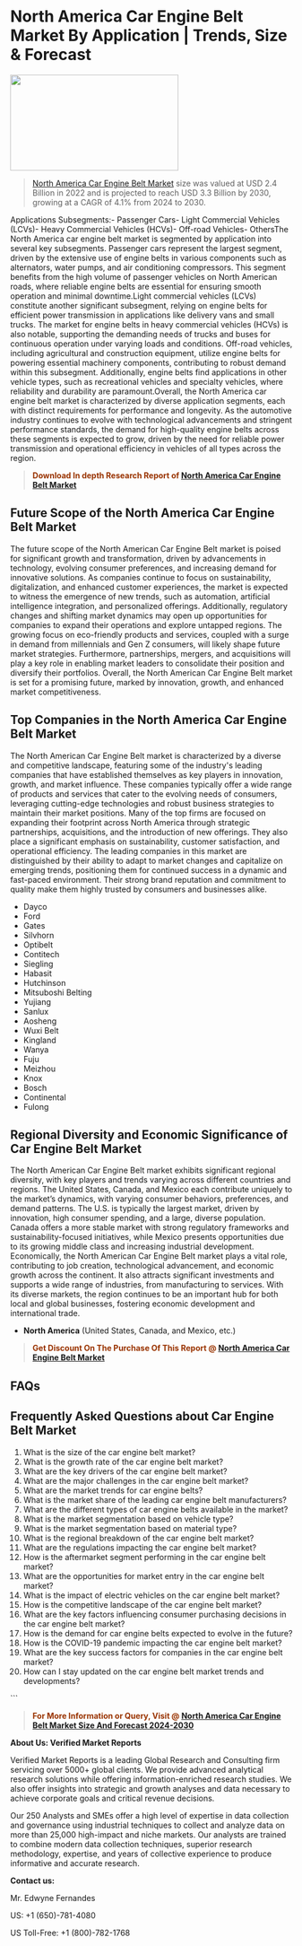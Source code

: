 <p><h1>North America Car Engine Belt Market By Application | Trends, Size & Forecast</h1><p><img class="aligncenter size-medium wp-image-105565" src="https://ffe5etoiles.com/wp-content/uploads/2025/01/MST7-300x171.png" alt="" width="300" height="171" /></p><blockquote><p><a href="https://www.verifiedmarketreports.com/download-sample/?rid=539650&utm_source=Github-NA&utm_medium=352" target="_blank">North America Car Engine Belt Market</a> size was valued at USD 2.4 Billion in 2022 and is projected to reach USD 3.3 Billion by 2030, growing at a CAGR of 4.1% from 2024 to 2030.</p></blockquote>Applications Subsegments:- Passenger Cars- Light Commercial Vehicles (LCVs)- Heavy Commercial Vehicles (HCVs)- Off-road Vehicles- OthersThe North America car engine belt market is segmented by application into several key subsegments. Passenger cars represent the largest segment, driven by the extensive use of engine belts in various components such as alternators, water pumps, and air conditioning compressors. This segment benefits from the high volume of passenger vehicles on North American roads, where reliable engine belts are essential for ensuring smooth operation and minimal downtime.Light commercial vehicles (LCVs) constitute another significant subsegment, relying on engine belts for efficient power transmission in applications like delivery vans and small trucks. The market for engine belts in heavy commercial vehicles (HCVs) is also notable, supporting the demanding needs of trucks and buses for continuous operation under varying loads and conditions. Off-road vehicles, including agricultural and construction equipment, utilize engine belts for powering essential machinery components, contributing to robust demand within this subsegment. Additionally, engine belts find applications in other vehicle types, such as recreational vehicles and specialty vehicles, where reliability and durability are paramount.Overall, the North America car engine belt market is characterized by diverse application segments, each with distinct requirements for performance and longevity. As the automotive industry continues to evolve with technological advancements and stringent performance standards, the demand for high-quality engine belts across these segments is expected to grow, driven by the need for reliable power transmission and operational efficiency in vehicles of all types across the region.</p><blockquote><p><span style="color: #993300;"><strong>Download In depth Research Report of <a href="https://www.verifiedmarketreports.com/download-sample/?rid=539650&utm_source=Github-NA&utm_medium=352">North America Car Engine Belt Market</a></strong></span></p></blockquote><h2>Future Scope of the North America Car Engine Belt Market</h2><p>The future scope of the North American Car Engine Belt market is poised for significant growth and transformation, driven by advancements in technology, evolving consumer preferences, and increasing demand for innovative solutions. As companies continue to focus on sustainability, digitalization, and enhanced customer experiences, the market is expected to witness the emergence of new trends, such as automation, artificial intelligence integration, and personalized offerings. Additionally, regulatory changes and shifting market dynamics may open up opportunities for companies to expand their operations and explore untapped regions. The growing focus on eco-friendly products and services, coupled with a surge in demand from millennials and Gen Z consumers, will likely shape future market strategies. Furthermore, partnerships, mergers, and acquisitions will play a key role in enabling market leaders to consolidate their position and diversify their portfolios. Overall, the North American Car Engine Belt market is set for a promising future, marked by innovation, growth, and enhanced market competitiveness.</p><h2>Top Companies in the North America Car Engine Belt Market</h2><p>The North American Car Engine Belt market is characterized by a diverse and competitive landscape, featuring some of the industry's leading companies that have established themselves as key players in innovation, growth, and market influence. These companies typically offer a wide range of products and services that cater to the evolving needs of consumers, leveraging cutting-edge technologies and robust business strategies to maintain their market positions. Many of the top firms are focused on expanding their footprint across North America through strategic partnerships, acquisitions, and the introduction of new offerings. They also place a significant emphasis on sustainability, customer satisfaction, and operational efficiency. The leading companies in this market are distinguished by their ability to adapt to market changes and capitalize on emerging trends, positioning them for continued success in a dynamic and fast-paced environment. Their strong brand reputation and commitment to quality make them highly trusted by consumers and businesses alike.</p><p><ul><li>Dayco </li><li> Ford </li><li> Gates </li><li> Silvhorn </li><li> Optibelt </li><li> Contitech </li><li> Siegling </li><li> Habasit </li><li> Hutchinson </li><li> Mitsuboshi Belting </li><li> Yujiang </li><li> Sanlux </li><li> Aosheng </li><li> Wuxi Belt </li><li> Kingland </li><li> Wanya </li><li> Fuju </li><li> Meizhou </li><li> Knox </li><li> Bosch </li><li> Continental </li><li> Fulong</li></ul></p><h2>Regional Diversity and Economic Significance of Car Engine Belt Market</h2><p>The North American Car Engine Belt market exhibits significant regional diversity, with key players and trends varying across different countries and regions. The United States, Canada, and Mexico each contribute uniquely to the market’s dynamics, with varying consumer behaviors, preferences, and demand patterns. The U.S. is typically the largest market, driven by innovation, high consumer spending, and a large, diverse population. Canada offers a more stable market with strong regulatory frameworks and sustainability-focused initiatives, while Mexico presents opportunities due to its growing middle class and increasing industrial development. Economically, the North American Car Engine Belt market plays a vital role, contributing to job creation, technological advancement, and economic growth across the continent. It also attracts significant investments and supports a wide range of industries, from manufacturing to services. With its diverse markets, the region continues to be an important hub for both local and global businesses, fostering economic development and international trade.</p><ul> <li><strong>North America</strong> (United States, Canada, and Mexico, etc.)</li></ul><blockquote><p><span style="color: #993300;"><strong>Get Discount On The Purchase Of This Report @ <a href="https://www.verifiedmarketreports.com/ask-for-discount/?rid=539650&utm_source=Github-NA&utm_medium=352">North America Car Engine Belt Market</a></strong></span></p></blockquote><h2>FAQs</h2><p> <h2>Frequently Asked Questions about Car Engine Belt Market</h1> <ol> <li>What is the size of the car engine belt market?</div><div></li> <li>What is the growth rate of the car engine belt market?</div><div></li> <li>What are the key drivers of the car engine belt market?</div><div></li> <li>What are the major challenges in the car engine belt market?</div><div></li> <li>What are the market trends for car engine belts?</div><div></li> <li>What is the market share of the leading car engine belt manufacturers?</div><div></li> <li>What are the different types of car engine belts available in the market?</div><div></li> <li>What is the market segmentation based on vehicle type?</div><div></li> <li>What is the market segmentation based on material type?</div><div></li> <li>What is the regional breakdown of the car engine belt market?</div><div></li> <li>What are the regulations impacting the car engine belt market?</div><div></li> <li>How is the aftermarket segment performing in the car engine belt market?</div><div></li> <li>What are the opportunities for market entry in the car engine belt market?</div><div></li> <li>What is the impact of electric vehicles on the car engine belt market?</div><div></li> <li>How is the competitive landscape of the car engine belt market?</div><div></li> <li>What are the key factors influencing consumer purchasing decisions in the car engine belt market?</div><div></li> <li>How is the demand for car engine belts expected to evolve in the future?</div><div></li> <li>How is the COVID-19 pandemic impacting the car engine belt market?</div><div></li> <li>What are the key success factors for companies in the car engine belt market?</div><div></li> <li>How can I stay updated on the car engine belt market trends and developments?</div><div></li> </ol></body></html>```</p><blockquote><p><span style="color: #993300;"><strong>For More Information or Query, Visit @ <a href="https://www.verifiedmarketreports.com/product/car-engine-belt-market-size-and-forecast/">North America Car Engine Belt Market Size And Forecast 2024-2030</a></strong></span></p></blockquote><p><strong>About Us: Verified Market Reports</strong></p><p>Verified Market Reports is a leading Global Research and Consulting firm servicing over 5000+ global clients. We provide advanced analytical research solutions while offering information-enriched research studies. We also offer insights into strategic and growth analyses and data necessary to achieve corporate goals and critical revenue decisions.</p><p>Our 250 Analysts and SMEs offer a high level of expertise in data collection and governance using industrial techniques to collect and analyze data on more than 25,000 high-impact and niche markets. Our analysts are trained to combine modern data collection techniques, superior research methodology, expertise, and years of collective experience to produce informative and accurate research.</p><p><strong>Contact us:</strong></p><p>Mr. Edwyne Fernandes</p><p>US: +1 (650)-781-4080</p><p>US Toll-Free: +1 (800)-782-1768</p>
